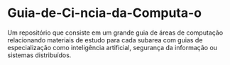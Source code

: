 # Guia-de-Ci-ncia-da-Computa-o
Um repositório que consiste em um grande guia de áreas de computação relacionando materiais de estudo para cada subarea com guias de especialização como inteligência artificial, segurança da informação ou sistemas distribuídos.
